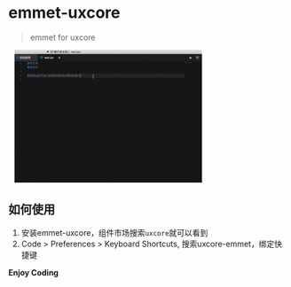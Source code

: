 # emmet-uxcore 

> emmet for uxcore 

![emmet-uxcore](./uxcore.gif)

## 如何使用
1. 安装emmet-uxcore，组件市场搜索`uxcore`就可以看到
2. Code > Preferences > Keyboard Shortcuts, 搜索uxcore-emmet，绑定快捷键

**Enjoy Coding**